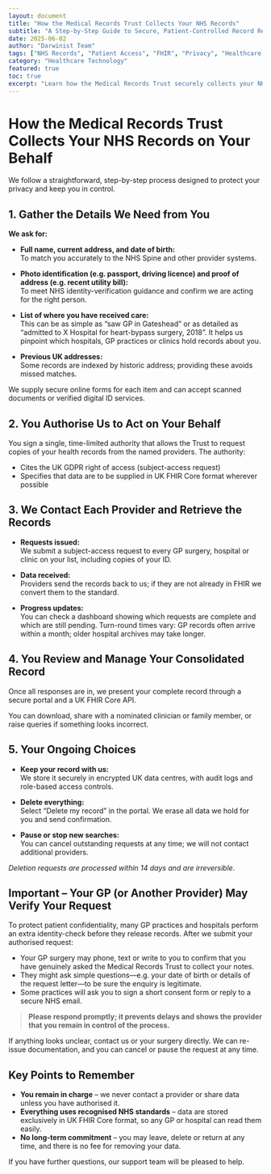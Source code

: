 ```yaml
---
layout: document
title: "How the Medical Records Trust Collects Your NHS Records"
subtitle: "A Step-by-Step Guide to Secure, Patient-Controlled Record Retrieval"
date: 2025-06-02
author: "Darwinist Team"
tags: ["NHS Records", "Patient Access", "FHIR", "Privacy", "Healthcare Standards"]
category: "Healthcare Technology"
featured: true
toc: true
excerpt: "Learn how the Medical Records Trust securely collects your NHS health records, keeps you in control, and ensures compliance with UK standards and privacy law."
---
```


# How the Medical Records Trust Collects Your NHS Records on Your Behalf

We follow a straightforward, step-by-step process designed to protect your privacy and keep you in control.

## 1. Gather the Details We Need from You

**We ask for:**

- **Full name, current address, and date of birth:**  
  To match you accurately to the NHS Spine and other provider systems.

- **Photo identification (e.g. passport, driving licence) and proof of address (e.g. recent utility bill):**  
  To meet NHS identity-verification guidance and confirm we are acting for the right person.

- **List of where you have received care:**  
  This can be as simple as “saw GP in Gateshead” or as detailed as “admitted to X Hospital for heart-bypass surgery, 2018”. It helps us pinpoint which hospitals, GP practices or clinics hold records about you.

- **Previous UK addresses:**  
  Some records are indexed by historic address; providing these avoids missed matches.

We supply secure online forms for each item and can accept scanned documents or verified digital ID services.

## 2. You Authorise Us to Act on Your Behalf

You sign a single, time-limited authority that allows the Trust to request copies of your health records from the named providers. The authority:

- Cites the UK GDPR right of access (subject-access request)
- Specifies that data are to be supplied in UK FHIR Core format wherever possible

## 3. We Contact Each Provider and Retrieve the Records

- **Requests issued:**  
  We submit a subject-access request to every GP surgery, hospital or clinic on your list, including copies of your ID.

- **Data received:**  
  Providers send the records back to us; if they are not already in FHIR we convert them to the standard.

- **Progress updates:**  
  You can check a dashboard showing which requests are complete and which are still pending. Turn-round times vary: GP records often arrive within a month; older hospital archives may take longer.

## 4. You Review and Manage Your Consolidated Record

Once all responses are in, we present your complete record through a secure portal and a UK FHIR Core API.

You can download, share with a nominated clinician or family member, or raise queries if something looks incorrect.

## 5. Your Ongoing Choices

- **Keep your record with us:**  
  We store it securely in encrypted UK data centres, with audit logs and role-based access controls.

- **Delete everything:**  
  Select “Delete my record” in the portal. We erase all data we hold for you and send confirmation.

- **Pause or stop new searches:**  
  You can cancel outstanding requests at any time; we will not contact additional providers.

_Deletion requests are processed within 14 days and are irreversible._

## Important – Your GP (or Another Provider) May Verify Your Request

To protect patient confidentiality, many GP practices and hospitals perform an extra identity-check before they release records. After we submit your authorised request:

- Your GP surgery may phone, text or write to you to confirm that you have genuinely asked the Medical Records Trust to collect your notes.
- They might ask simple questions—e.g. your date of birth or details of the request letter—to be sure the enquiry is legitimate.
- Some practices will ask you to sign a short consent form or reply to a secure NHS email.

> **Please respond promptly; it prevents delays and shows the provider that you remain in control of the process.**

If anything looks unclear, contact us or your surgery directly. We can re-issue documentation, and you can cancel or pause the request at any time.

## Key Points to Remember

- **You remain in charge** – we never contact a provider or share data unless you have authorised it.
- **Everything uses recognised NHS standards** – data are stored exclusively in UK FHIR Core format, so any GP or hospital can read them easily.
- **No long-term commitment** – you may leave, delete or return at any time, and there is no fee for removing your data.

If you have further questions, our support team will be pleased to help.